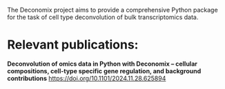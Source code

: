 The Deconomix project aims to provide a comprehensive Python package for the task of cell type deconvolution of bulk transcriptomics data.

# Relevant publications:

**Deconvolution of omics data in Python with Deconomix – cellular compositions, cell-type specific gene regulation, and background contributions**
https://doi.org/10.1101/2024.11.28.625894

